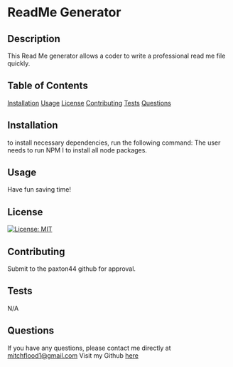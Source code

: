 # ReadMe Generator 
## Description 
This Read Me generator allows a coder to write a professional read me file quickly. 
## Table of Contents
[Installation](#Installation)
[Usage](#Usage)
[License](#License)
[Contributing](#Contributing)
[Tests](#Tests)
[Questions](#Questions)
## Installation 
to install necessary dependencies, run the following command:
The user needs to run NPM I to install all node packages.
## Usage 
Have fun saving time!
## License 
[![License: MIT](https://img.shields.io/badge/License-MIT-yellow.svg)](https://opensource.org/licenses/MIT)
## Contributing 
Submit to the paxton44 github for approval. 
## Tests 
N/A
## Questions
If you have any questions, please contact me directly at mitchflood1@gmail.com 
Visit my Github [here](https://github.com/paxton44)